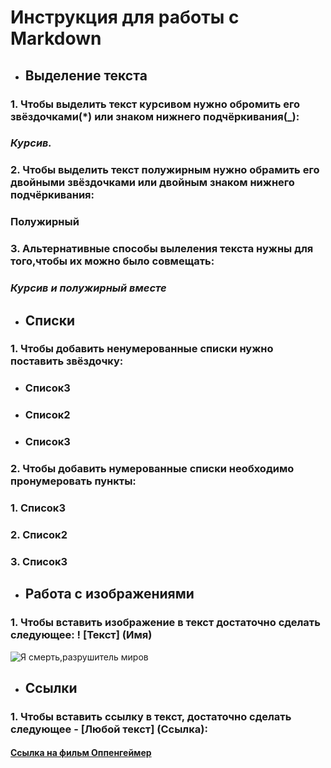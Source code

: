 # **Инструкция для работы с Markdown**

* ## Выделение текста

### 1. Чтобы выделить текст курсивом нужно обромить его звёздочками(*) или знаком нижнего подчёркивания(_):

### *Курсив.*

### 2. Чтобы выделить текст полужирным нужно обрамить его двойными звёздочками или двойным знаком нижнего подчёркивания:
###  **Полужирный**

### 3. Альтернативные способы вылеления текста нужны для того,чтобы их можно было совмещать:

### _Курсив и **полужирный** вместе_

* ## Списки
### 1. Чтобы добавить ненумерованные списки нужно поставить звёздочку:
* ### Список3
* ### Список2
* ### Список3
### 2. Чтобы добавить нумерованные списки необходимо пронумеровать пункты:
### 1. Список3
### 2. Список2
### 3. Список3
* ## Работа с изображениями

### 1. Чтобы вставить изображение в текст достаточно сделать следующее: ! [Текст] (Имя)
![Я смерть,разрушитель миров](actor-in-hat-in-fire-and-fog-oppenheimer-movie-poster-wallpaper-2560x2048_33.jpg)
* ## Ссылки

### 1. Чтобы вставить ссылку в текст, достаточно сделать следующее - [Любой текст] (Ссылка):

#### [Ссылка на фильм Оппенгеймер](https://lord-160.lordfilm1.biz/fils/41385-oppengejmer-2023.html "Лучший фильм года")